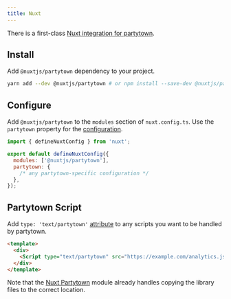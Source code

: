 ```yaml
---
title: Nuxt
---
```


There is a first-class [Nuxt integration for partytown](https://github.com/nuxt-community/partytown-module).

## Install

Add `@nuxtjs/partytown` dependency to your project.

```bash
yarn add --dev @nuxtjs/partytown # or npm install --save-dev @nuxtjs/partytown
```

## Configure

Add `@nuxtjs/partytown` to the `modules` section of `nuxt.config.ts`. Use the `partytown` property for the [configuration](/configuration).

```js
import { defineNuxtConfig } from 'nuxt';

export default defineNuxtConfig({
  modules: ['@nuxtjs/partytown'],
  partytown: {
    /* any partytown-specific configuration */
  },
});
```

## Partytown Script

Add `type: 'text/partytown'` [attribute](/partytown-scripts) to any scripts you want to be handled by partytown.

```html
<template>
  <div>
    <Script type="text/partytown" src="https://example.com/analytics.js" />
  </div>
</template>
```

Note that the [Nuxt Partytown](https://github.com/nuxt-community/partytown-module) module already handles copying the library files to the correct location.
